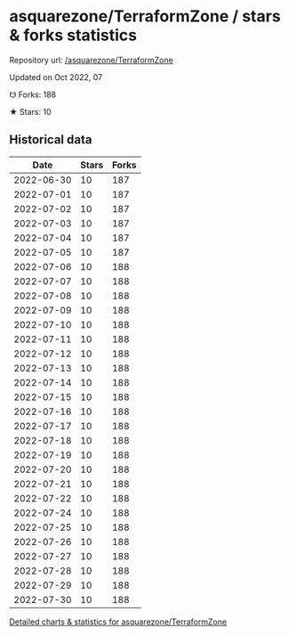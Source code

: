 # asquarezone/TerraformZone / stars & forks statistics

Repository url: [/asquarezone/TerraformZone](https://github.com/asquarezone/TerraformZone)

Updated on Oct 2022, 07

☋ Forks: 188

★ Stars: 10

## Historical data
| Date | Stars | Forks |
|------|-------|-------|
| 2022-06-30 | 10 | 187 | 
| 2022-07-01 | 10 | 187 | 
| 2022-07-02 | 10 | 187 | 
| 2022-07-03 | 10 | 187 | 
| 2022-07-04 | 10 | 187 | 
| 2022-07-05 | 10 | 187 | 
| 2022-07-06 | 10 | 188 | 
| 2022-07-07 | 10 | 188 | 
| 2022-07-08 | 10 | 188 | 
| 2022-07-09 | 10 | 188 | 
| 2022-07-10 | 10 | 188 | 
| 2022-07-11 | 10 | 188 | 
| 2022-07-12 | 10 | 188 | 
| 2022-07-13 | 10 | 188 | 
| 2022-07-14 | 10 | 188 | 
| 2022-07-15 | 10 | 188 | 
| 2022-07-16 | 10 | 188 | 
| 2022-07-17 | 10 | 188 | 
| 2022-07-18 | 10 | 188 | 
| 2022-07-19 | 10 | 188 | 
| 2022-07-20 | 10 | 188 | 
| 2022-07-21 | 10 | 188 | 
| 2022-07-22 | 10 | 188 | 
| 2022-07-24 | 10 | 188 | 
| 2022-07-25 | 10 | 188 | 
| 2022-07-26 | 10 | 188 | 
| 2022-07-27 | 10 | 188 | 
| 2022-07-28 | 10 | 188 | 
| 2022-07-29 | 10 | 188 | 
| 2022-07-30 | 10 | 188 | 


[Detailed charts & statistics for asquarezone/TerraformZone](https://reviewgithub.com/rep/asquarezone/TerraformZone)
